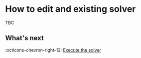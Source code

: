 # How to edit and existing solver

TBC

## What's next

:octicons-chevron-right-12: [Execute the solver](launch-job-dashboard.md)